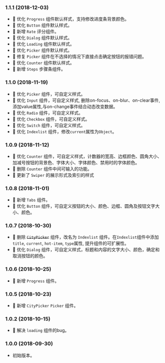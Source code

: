 ### 1.1.1 (2018-12-03)
* 🌟 优化 `Progress` 组件默认样式，支持修改进度条背景颜色。
* 🌟 优化 `Button` 组件默认样式。
* 🌟 新增 `Rate` 评分组件。
* 🌟 优化 `Dialog` 组件默认样式。
* 🌟 优化 `Loading` 组件默认样式。
* 🌟 优化 `Picker` 组件默认样式。
* 🐞 修复 `Picker` 组件在不选择的情况下直接点击确定按钮的报错问题。
* 🌟 优化 `Counter` 组件默认样式。
* 🌟 新增 `Steps` 步骤条组件。

### 1.1.0 (2018-11-19)
* 🌟 优化 `Picker` 组件，可自定义样式。
* 🌟 优化 `Input` 组件，可自定义样式, 删除on-focus、on-blur、on-clear事件, 添加value属性,与on-change事件结合动态改变数据。
* 🌟 优化 `Radio` 组件，可自定义样式。
* 🌟 优化 `Checkbox` 组件，可自定义样式。
* 🌟 优化 `Switch` 组件，可自定义样式。
* 🌟 优化 `Indexlist` 组件，修改`current`属性为`Object`。

### 1.0.9 (2018-11-12)
* 🌟 优化 `Counter` 组件，可自定义样式，计数器的宽高、边框颜色、圆角大小、加减号按钮的背景色、字体大小、字体颜色、禁用时的字体颜色。
* 🐞 删除 `Counter` 组件中间可输入的功能。
* 🌟 更新了 `Swiper` 的展示形式及索引的样式

### 1.0.8 (2018-11-01)
* 🌟 新增 `Tabs` 组件。
* 🌟 优化 `Button` 组件，可自定义按钮的大小、颜色、边框、圆角及按钮文字大小、颜色。

### 1.0.7 (2018-10-30)
* 🌟 删除 <del>`CityPicker`</del> 组件，改名为 `Indexlist` 组件。在`Indexlist`组件中添加`title`, `current`, `hot-item`, `type`属性, 提升组件的可扩展性。
* 🌟 优化 `Dialog` 组件，可自定义样式，标题和内容的文字大小、颜色，确定和取消按钮的颜色。

### 1.0.6 (2018-10-25)
* 🌟 新增 `Progress` 组件。

### 1.0.5 (2018-10-23)
* 🌟 新增 `CityPicker` `Picker` 组件。

### 1.0.2 (2018-10-15)
* 🐞 解决 `loading` 组件的bug。

### 1.0.0 (2018-09-30)
* 初始版本。